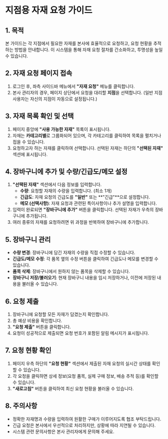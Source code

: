 # 지점용 자재 요청 가이드

## 1. 목적

본 가이드는 각 지점에서 필요한 자재를 본사에 효율적으로 요청하고, 요청 현황을 추적하는 방법을 안내합니다. 이 시스템을 통해 자재 요청 절차를 간소화하고, 투명성을 높일 수 있습니다.

## 2. 자재 요청 페이지 접속

1.  로그인 후, 좌측 사이드바 메뉴에서 **"자재 요청"** 메뉴를 클릭합니다.
2.  본사 관리자의 경우, 페이지 상단에서 요청을 대리할 **지점**을 선택합니다. (일반 지점 사용자는 자신의 지점이 자동으로 설정됩니다.)

## 3. 자재 목록 확인 및 선택

1.  페이지 중앙에 **"사용 가능한 자재"** 목록이 표시됩니다.
2.  자재는 **카테고리별**로 그룹화되어 있으며, 각 카테고리를 클릭하여 목록을 펼치거나 접을 수 있습니다.
3.  요청하고자 하는 자재를 클릭하여 선택합니다. 선택된 자재는 하단의 **"선택된 자재"** 섹션에 표시됩니다.

## 4. 장바구니에 추가 및 수량/긴급도/메모 설정

1.  **"선택된 자재"** 섹션에서 다음 정보를 입력합니다.
    *   **수량**: 요청할 자재의 수량을 입력합니다. (최소 1개)
    *   **긴급도**: 자재 요청의 긴급도를 **"일반"** 또는 **"긴급"**으로 설정합니다.
    *   **메모 (선택사항)**: 자재 요청과 관련된 특이사항이나 추가 설명을 입력합니다.
2.  입력이 완료되면 **"장바구니에 추가"** 버튼을 클릭합니다. 선택된 자재가 우측의 장바구니에 추가됩니다.
3.  여러 종류의 자재를 요청하려면 위 과정을 반복하여 장바구니에 추가합니다.

## 5. 장바구니 관리

*   **수량 변경**: 장바구니에 담긴 자재의 수량을 직접 수정할 수 있습니다.
*   **긴급도/메모 수정**: 각 품목 옆의 수정 버튼을 클릭하여 긴급도나 메모를 변경할 수 있습니다.
*   **품목 삭제**: 장바구니에서 원하지 않는 품목을 삭제할 수 있습니다.
*   **장바구니 저장/불러오기**: 현재 장바구니 내용을 임시 저장하거나, 이전에 저장된 내용을 불러올 수 있습니다.

## 6. 요청 제출

1.  장바구니에 요청할 모든 자재가 담겼는지 확인합니다.
2.  총 예상 비용을 확인합니다.
3.  **"요청 제출"** 버튼을 클릭합니다.
4.  요청이 성공적으로 제출되면 요청 번호가 포함된 알림 메시지가 표시됩니다.

## 7. 요청 현황 확인

1.  페이지 우측 하단의 **"요청 현황"** 섹션에서 제출된 자재 요청의 실시간 상태를 확인할 수 있습니다.
2.  각 요청을 클릭하면 상세 정보(요청 품목, 실제 구매 정보, 배송 추적 등)를 확인할 수 있습니다.
3.  **"새로고침"** 버튼을 클릭하여 최신 요청 현황을 불러올 수 있습니다.

## 8. 주의사항

*   정확한 자재명과 수량을 입력하여 원활한 구매가 이루어지도록 협조 부탁드립니다.
*   긴급 요청은 본사에서 우선적으로 처리하지만, 상황에 따라 지연될 수 있습니다.
*   시스템 관련 문의사항은 본사 관리자에게 문의해 주세요.
